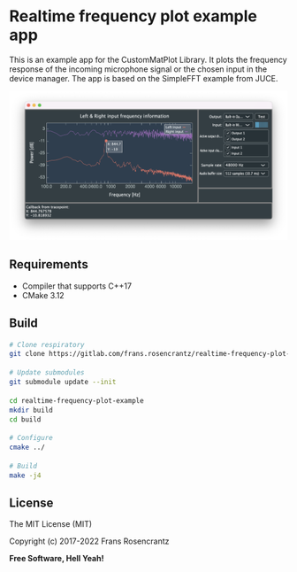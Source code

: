 # Realtime frequency plot example app

This is an example app for the CustomMatPlot Library. It plots the frequency response of the incoming microphone signal or the chosen input in the device manager. The app is based on the SimpleFFT example from JUCE.

![Image](img/ui.png)

## Requirements
<a name="requirements"></a>

- Compiler that supports C++17
- CMake 3.12

## Build
```sh
# Clone respiratory
git clone https://gitlab.com/frans.rosencrantz/realtime-frequency-plot-example.git

# Update submodules
git submodule update --init

cd realtime-frequency-plot-example
mkdir build
cd build

# Configure
cmake ../

# Build
make -j4
```

## License
<a name="license"></a>

The MIT License (MIT)

Copyright (c) 2017-2022 Frans Rosencrantz

**Free Software, Hell Yeah!**
